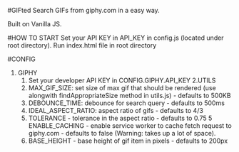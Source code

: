 

#GIFted
Search GIFs from giphy.com in a easy way. 

Built on Vanilla JS. 

#HOW TO START
Set your API KEY in API_KEY in config.js (located under root directory).
Run index.html file in root directory

#CONFIG
1. GIPHY
	1. Set your developer API KEY in CONFIG.GIPHY.API_KEY
2.UTILS
	1. MAX_GIF_SIZE: set size of max gif that should be rendered (use alongwith findAppropriateSize method in utils.js) - defaults to 500KB
	2. DEBOUNCE_TIME: debounce for search query - defaults to 500ms
	3. IDEAL_ASPECT_RATIO: aspect ratio of gifs - defaults to 4/3
	4. TOLERANCE - tolerance in the aspect ratio - defaults to 0.75
	5 ENABLE_CACHING - enable service worker to cache fetch request to giphy.com - defaults to false (Warning: takes up a lot of space).
	6. BASE_HEIGHT - base height of gif item in pixels - defaults to 200px



